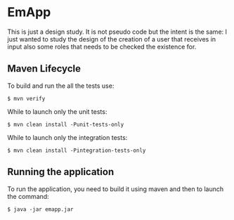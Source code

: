 # EmApp

This is just a design study. It is not pseudo code but the intent is the same: I just wanted to study the design of the creation of a user that receives in input also some roles that needs to be checked the existence for.

## Maven Lifecycle
To build and run the all the tests use:
```shell
$ mvn verify
```

While to launch only the unit tests:
```shell
$ mvn clean install -Punit-tests-only
```

While to launch only the integration tests:
```shell
$ mvn clean install -Pintegration-tests-only
```

## Running the application
To run the application, you need to build it using maven and then to launch the command:
```shell
$ java -jar emapp.jar
```
